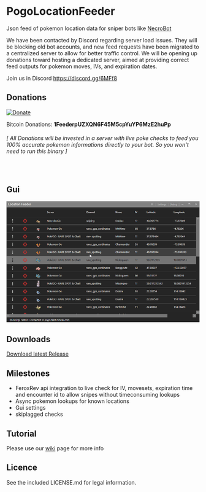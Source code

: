 # PogoLocationFeeder
Json feed of pokemon location data for sniper bots like [NecroBot](https://github.com/NECROBOTIO/NecroBot)

We have been contacted by Discord regarding server load issues. They will be blocking old bot accounts, and new feed requests have been migrated to a centralized server to allow for better traffic control. We will be opening up donations toward hosting a dedicated server, aimed at providing correct feed outputs for pokemon moves, IVs, and expiration dates.

Join us in Discord https://discord.gg/6MFf8

## Donations
[![Donate](https://www.paypalobjects.com/en_US/i/btn/btn_donate_LG.gif)](https://www.paypal.com/en_US/cgi-bin/webscr?cmd=_s-xclick&hosted_button_id=QZCKGUUQ9RYPY)

Bitcoin Donations: <b>1FeederpUZXQN6F45M5cpYuYP6MzE2huPp</b>
<h6><em>[ All Donations will be invested in a server with live poke checks to feed you 100% accurate pokemon informations directly to your bot. So you won't need to run this binary ]</em></h6><br/>


## Gui
![Gui](resources/gui.gif "Pressing Shift, Command and ALt arrows draws single double lines or erases")

## Downloads
[Download latest Release](https://github.com/5andr0/PogoLocationFeeder/releases/latest "5andr0/PogoLocationFeeder/releases/latest")

## Milestones
- FeroxRev api integration to live check for IV, movesets, expiration time and encounter id to allow snipes without timeconsuming lookups
- Async pokemon lookups for known locations
- Gui settings
- skiplagged checks

## Tutorial
Please use our [wiki](https://github.com/5andr0/PogoLocationFeeder/wiki) page for more info

## Licence
See the included LICENSE.md for legal information.
